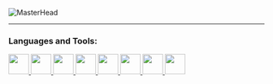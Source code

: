 
![MasterHead](https://github.com/vickyguar/vickyguar/assets/84190435/081c4c19-5e6d-4678-96ee-83d19c1c6b13)


___
<h3 align="left">Languages and Tools:</h3>

<p align="left"> <a href="https://www.cprogramming.com/" target="_blank"> <img src="https://github.com/vickyguar/vickyguar/assets/84190435/391fb7c2-9c09-46d9-bd63-ed8f6cbd9555" width="40" height="40"/>
  </a>
<a align="left"> <a href="https://www.cprogramming.com/" target="_blank"> <img src="https://github.com/vickyguar/vickyguar/assets/84190435/991cac96-639c-4ebd-9bbd-4986cec8f01e" width="40" height="40"/>
  </a>
<a align="left"> <a href="https://www.cprogramming.com/" target="_blank"> <img src="https://github.com/vickyguar/vickyguar/assets/84190435/3637a6f5-d77a-467b-aa6a-ccd1e3220384" width="40" height="40"/>
  </a>
<a align="left"> <a href="https://www.cprogramming.com/" target="_blank"> <img src="https://github.com/vickyguar/vickyguar/assets/84190435/386c6d32-b040-4ad3-8915-ed62c3a18aac" width="40" height="40"/>
  </a>
<a align="left"> <a href="https://www.cprogramming.com/" target="_blank"> <img src="https://github.com/vickyguar/vickyguar/assets/84190435/9e9b0741-c0bf-4478-a64f-c83a70081b6f" width="40" height="40"/>
  </a>
<a align="left"> <a href="https://www.cprogramming.com/" target="_blank"> <img src="https://github.com/vickyguar/vickyguar/assets/84190435/ec9f1963-ab72-4104-bec1-6135368c954a" width="40" height="40"/>
  </a>
<a align="left"> <a href="https://www.cprogramming.com/" target="_blank"> <img src="https://github.com/vickyguar/vickyguar/assets/84190435/5e5641ba-e47a-4268-8aca-27889dea756d" width="40" height="40"/>
  </a>
<a align="left"> <a href="https://www.cprogramming.com/" target="_blank"> <img src="https://github.com/vickyguar/vickyguar/assets/84190435/73108146-80f5-4106-9ed0-aafa12990bfb" width="40" height="40"/>
